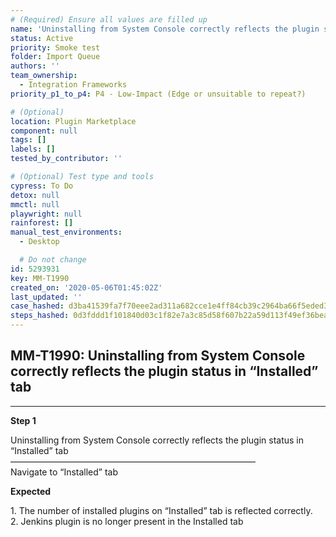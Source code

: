 ```yaml
---
# (Required) Ensure all values are filled up
name: 'Uninstalling from System Console correctly reflects the plugin status in “Installed” tab'
status: Active
priority: Smoke test
folder: Import Queue
authors: ''
team_ownership:
  - Integration Frameworks
priority_p1_to_p4: P4 - Low-Impact (Edge or unsuitable to repeat?)

# (Optional)
location: Plugin Marketplace
component: null
tags: []
labels: []
tested_by_contributor: ''

# (Optional) Test type and tools
cypress: To Do
detox: null
mmctl: null
playwright: null
rainforest: []
manual_test_environments:
  - Desktop

  # Do not change
id: 5293931
key: MM-T1990
created_on: '2020-05-06T01:45:02Z'
last_updated: ''
case_hashed: d3ba41539fa7f70eee2ad311a682cce1e4ff84cb39c2964ba66f5eded3f38667b7a0ebbd9626aa56536a29966b95a4eb
steps_hashed: 0d3fddd1f101840d03c1f82e7a3c85d58f607b22a59d113f49ef36bea218059e3b98bc8d0b90e2d1c63e3dce6e6d4f2f
---
```


<!-- (Auto-generated) Based on frontmatter's "key" and "name" -->

## MM-T1990: Uninstalling from System Console correctly reflects the plugin status in “Installed” tab

---

**Step 1**

Uninstalling from System Console correctly reflects the plugin status in “Installed” tab\
————————————————————————————\
Navigate to “Installed” tab

**Expected**

1\. The number of installed plugins on “Installed” tab is reflected correctly.\
2\. Jenkins plugin is no longer present in the Installed tab
